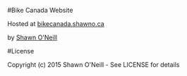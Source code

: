 #Bike Canada Website

Hosted at [bikecanada.shawno.ca](bikecanada.shawno.ca)

by [Shawn O'Neill](http://shawno.ca)

#License

Copyright (c) 2015 Shawn O'Neill - See LICENSE for details 